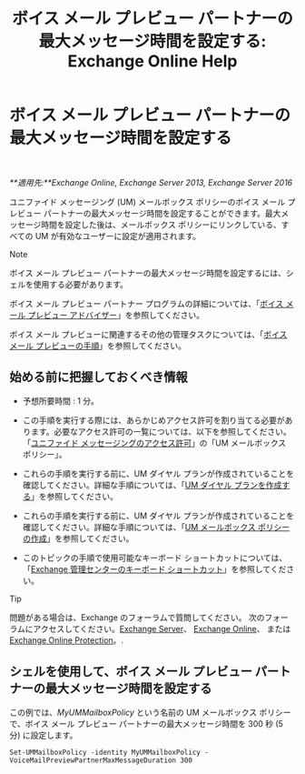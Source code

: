 ﻿---
title: 'ボイス メール プレビュー パートナーの最大メッセージ時間を設定する: Exchange Online Help'
TOCTitle: ボイス メール プレビュー パートナーの最大メッセージ時間を設定する
ms:assetid: 18f928ff-f4cc-4eed-a466-de13388780b3
ms:mtpsurl: https://technet.microsoft.com/ja-jp/library/Ff630912(v=EXCHG.150)
ms:contentKeyID: 51407508
ms.date: 05/22/2018
mtps_version: v=EXCHG.150
ms.translationtype: HT
---

# ボイス メール プレビュー パートナーの最大メッセージ時間を設定する

 

_**適用先:**Exchange Online, Exchange Server 2013, Exchange Server 2016_

ユニファイド メッセージング (UM) メールボックス ポリシーのボイス メール プレビュー パートナーの最大メッセージ時間を設定することができます。最大メッセージ時間を設定した後は、メールボックス ポリシーにリンクしている、すべての UM が有効なユーザーに設定が適用されます。


> [!NOTE]
> ボイス メール プレビュー パートナーの最大メッセージ時間を設定するには、シェルを使用する必要があります。



ボイス メール プレビュー パートナー プログラムの詳細については、「[ボイス メール プレビュー アドバイザー](voice-mail-preview-advisor-exchange-2013-help.md)」を参照してください。

ボイス メール プレビューに関連するその他の管理タスクについては、「[ボイス メール プレビューの手順](voice-mail-preview-procedures-exchange-2013-help.md)」を参照してください。

## 始める前に把握しておくべき情報

  - 予想所要時間 : 1 分。

  - この手順を実行する際には、あらかじめアクセス許可を割り当てる必要があります。必要なアクセス許可の一覧については、以下を参照してください。「[ユニファイド メッセージングのアクセス許可](unified-messaging-permissions-exchange-2013-help.md)」の「UM メールボックス ポリシー」。

  - これらの手順を実行する前に、UM ダイヤル プランが作成されていることを確認してください。詳細な手順については、「[UM ダイヤル プランを作成する](create-a-um-dial-plan-exchange-2013-help.md)」を参照してください。

  - これらの手順を実行する前に、UM ダイヤル プランが作成されていることを確認してください。詳細な手順については、「[UM メールボックス ポリシーの作成](create-a-um-mailbox-policy-exchange-2013-help.md)」を参照してください。

  - このトピックの手順で使用可能なキーボード ショートカットについては、「[Exchange 管理センターのキーボード ショートカット](keyboard-shortcuts-in-the-exchange-admin-center-exchange-online-protection-help.md)」を参照してください。


> [!TIP]
> 問題がある場合は、Exchange のフォーラムで質問してください。 次のフォーラムにアクセスしてください。<A href="https://go.microsoft.com/fwlink/p/?linkid=60612">Exchange Server</A>、 <A href="https://go.microsoft.com/fwlink/p/?linkid=267542">Exchange Online</A>、 または <A href="https://go.microsoft.com/fwlink/p/?linkid=285351">Exchange Online Protection</A>。.



## シェルを使用して、ボイス メール プレビュー パートナーの最大メッセージ時間を設定する

この例では、*MyUMMailboxPolicy* という名前の UM メールボックス ポリシーで、ボイス メール プレビュー パートナーの最大メッセージ時間を 300 秒 (5 分) に設定します。

    Set-UMMailboxPolicy -identity MyUMMailboxPolicy -VoiceMailPreviewPartnerMaxMessageDuration 300

